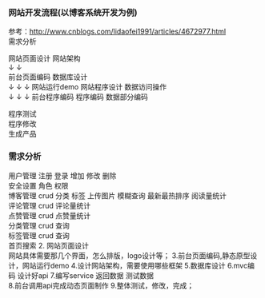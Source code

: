 ### 网站开发流程(以博客系统开发为例)
参考：http://www.cnblogs.com/lidaofei1991/articles/4672977.html      
需求分析      

网站页面设计              网站架构       
   ↓                       ↓           
前台页面编码             数据库设计        
   ↓                ↓              ↓
网站运行demo     网站程序设计    数据访问操作      
   ↓               ↓                ↓
前台程序编码      程序编码       数据部分编码     
                                  
程序测试   
程序修改   
生成产品    

### 需求分析
用户管理 注册 登录 增加 修改 删除      
安全设置 角色 权限    
博客管理 crud 分类 标签 上传图片 模糊查询 最新最热排序 阅读量统计    
评论管理 crud 评论量统计   
点赞管理 crud 点赞量统计   
分类管理 crud 查询    
标签管理 crud 查询   
首页搜索 
2. 网站页面设计  
网站具体需要那几个界面，怎么排版，logo设计等；
3.前台页面编码,静态原型设计，网站运行demo 
4.设计网站架构，需要使用哪些框架
5.数据库设计
6.mvc编码 设计好api
7.编写service 返回数据 测试数据  
8.前台调用api完成动态页面制作
9.整体测试，修改，完成；


